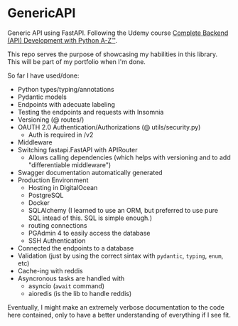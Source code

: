 # GenericAPI

Generic API using FastAPI. Following the Udemy course [Complete Backend (API) Development with Python A-Z™](https://www.udemy.com/course/python-api-development/).

This repo serves the purpose of showcasing my habilities in this library. This will be part of my portfolio when I'm done.

So far I have used/done:

* Python types/typing/annotations
* Pydantic models
* Endpoints with adecuate labeling
* Testing the endpoints and requests with Insomnia
* Versioning (@ routes/)
* OAUTH 2.0 Authentication/Authorizations (@ utils/security.py)
    * Auth is required in /v2
* Middleware
* Switching fastapi.FastAPI with APIRouter
    * Allows calling dependencies (which helps with versioning and to add "differentiable middleware")
* Swagger documentation automatically generated
* Production Environment
    * Hosting in DigitalOcean
    * PostgreSQL
    * Docker
    * SQLAlchemy (I learned to use an ORM, but preferred to use pure SQL intead of this. SQL is simple enough.)
    * routing connections
    * PGAdmin 4 to easily access the database
    * SSH Authentication
* Connected the endpoints to a database
* Validation (just by using the correct sintax with `pydantic`, `typing`, `enum`, etc)
* Cache-ing with reddis
* Asyncronous tasks are handled with
    * asyncio (`await` command)
    * aioredis (is the lib to handle reddis)

Eventually, I might make an extremely verbose documentation to the code here contained, only to have a better understanding of everything if I see fit.